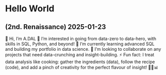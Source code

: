 # Hello World 
## (2nd. Renaissance) 2025-01-23

👋 Hi, I’m A.DAL
👀 I’m interested in going from data-zero to data-hero, with skills in SQL, Python, and beyond!
🌱 I’m currently learning advanced SQL and building my portfolio in data science.
💞️ I’m looking to collaborate on any projects that need data-crunching and insight-building.
⚡ Fun fact: I treat data analysis like cooking: gather the ingredients (data), follow the recipe (code), and add a pinch of creativity for the perfect flavour of insight! 👨‍🍳📊
